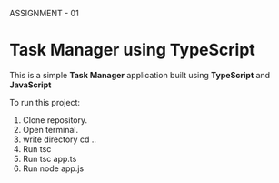 ASSIGNMENT - 01
# Task Manager using TypeScript

This is a simple **Task Manager** application built using **TypeScript** and **JavaScript**

To run this project:
1. Clone repository.
2. Open terminal.
3. write directory cd ..
4. Run tsc
5. Run tsc app.ts
6. Run node app.js
